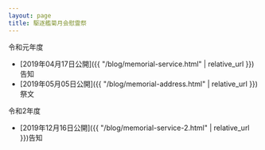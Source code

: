 ```yaml
---
layout: page
title: 駆逐艦菊月会慰霊祭
---
```

令和元年度
- [2019年04月17日公開]({{ "/blog/memorial-service.html" | relative_url }})告知
- [2019年05月05日公開]({{ "/blog/memorial-address.html" | relative_url }})祭文

令和2年度
- [2019年12月16日公開]({{ "/blog/memorial-service-2.html" | relative_url }})告知
